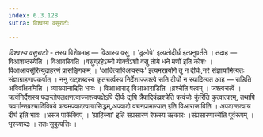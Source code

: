 ```yaml
---
index: 6.3.128
sutra: विश्वस्य वसुराटोः

---
```

_विश्वस्य वसुराटोः_ - तस्य विशेषमाह — विआस्य वसु । 'ढ्रलोपे' इत्यतोदीर्घ इत्यनुवर्तते । तदाह — विआशब्दस्येति । विआवस्विति ।वसुग्र्रहेऽग्नौ योक्त्रेंऽशौ वसु तोये धने मणौ॑ इति कोशः ।विआआवसु॑रित्युदाहरणं प्रासङ्गिकम् । 'आदित्याविआवसवः' इत्यमरप्रयोगे तु न दीर्घः,नरे संज्ञाया॑मित्यतः संज्ञाग्राहणापकर्षात् । ननु राट्शब्दस्य कृतचर्त्वस्य निर्देशाज्जश्त्वे सति दीर्घो न स्यादित्यत आह — राडिति अविवक्षितमिति । व्याख्यानादिति भावः । विआआराट् विआआराडिति ।व्रश्चे॑ति षत्वम् । जश्त्वचर्त्वे । चर्त्वनिर्देशस्य पदान्तोपलक्षणत्वाज्जश्त्वपक्षेऽपि दीर्घः द्यपि त्रैपादिकंव्रश्चे॑ति षत्वंचोः कु॑रिति कुत्वात्परम्, तथापि चवर्गान्तव्रश्चादिविषये षत्वमपवादत्वान्नासिद्धम्,अपवादो वचनप्रामाण्यात् इति विआराजाविति । अपदान्तत्वान्न दीर्घ इति भावः ।भ्रस्ज पाके॑क्विप् । 'ग्राहिज्या' इति संप्रसारणं रेफस्य ऋकारः ।संप्रसारणाच्चे॑ति पूर्वरूपम् । भृस्ज्शब्दः । ततः सुबुत्पत्तिः । 